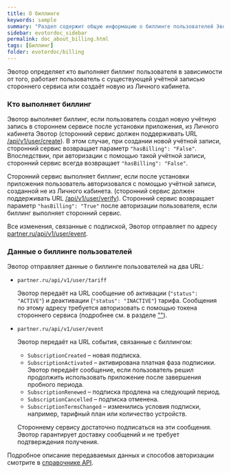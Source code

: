 ```yaml
---
title: О биллинге
keywords: sample
summary: "Раздел содержит общую информацию о биллинге пользователей Эвотор. "
sidebar: evotordoc_sidebar
permalink: doc_about_billing.html
tags: [Биллинг]
folder: evotordoc/billing
---
```


Эвотор определяет кто выполняет биллинг пользователя в зависимости от того, работает пользователь с существующей учётной записью стороннего сервиса или создаёт новую из Личного кабинета.

### Кто выполняет биллинг

Эвотор выполняет биллинг, если пользователь создал новую учётную запись в стороннем сервисе после установки приложения, из Личного кабинета Эвотор (сторонний сервис должен поддерживать URL [/api/v1/user/create](https://api.evotor.ru/docs/#tag/Vebhuki-zaprosy%2Fpaths%2F~1partner.ru~1api~1v1~1user~1verify%2Fpost)). В этом случае, при создании новой учётной записи, сторонний сервис возвращает параметр `"hasBilling": "False"`. Впоследствии, при авторизации с помощью такой учётной записи, сторонний сервис всегда возвращает `"hasBilling": "False"`.

Сторонний сервис выполняет биллинг, если после установки приложения пользователь авторизовался с помощью учётной записи, созданной не из Личного кабинета. (сторонний сервис должен поддерживать URL [/api/v1/user/verify](https://api.evotor.ru/docs/#tag/Vebhuki-zaprosy%2Fpaths%2F~1partner.ru~1api~1v1~1user~1verify%2Fpost)). Сторонний сервис возвращает параметр `"hasBilling": "True"` после авторизации пользователя, если биллинг выполняет сторонний сервис.

Все изменения, связанные с подпиской, Эвотор отправляет по адресу [partner.ru/api/v1/user/event](https://api.evotor.ru/docs/#tag/Vebhuki-uvedomleniya%2Fpaths%2F~1partner.ru~1api~1v1~1user~1event%2Fpost).


### Данные о биллинге пользователей

Эвотор отправляет данные о биллинге пользователей на два URL:

* `partner.ru/api/v1/user/tariff`

    Эвотор передаёт на URL сообщение об активации (`"status": "ACTIVE"`) и деактивации (`"status": "INACTIVE"`) тарифа. Сообщения по этому адресу требуется авторизовать с помощью токена стороннего сервиса (подробнее см. в разделе [""]()).
* `partner.ru/api/v1/user/event`

    Эвотор передаёт на URL события, связанные с биллингом:

    * `SubscriptionCreated` – новая подписка.
    * `SubscriptionActivated` – активирована платная фаза подписики. Эвотор передаёт сообщение, если пользователь решил продолжить использовать приложение после завершения пробного периода.
    * `SubscriptionRenewed` – подписка продлена на следующий период.
    * `SubscriptionCancelled` – подписка отменена.
    * `SubscriptionTermsChanged` – изменились условия подписки, например, тарифный план или количество устройств.

    Стороннему сервису достаточно подписаться на эти сообщения. Эвотор гарантирует доставку сообщений и не требует подтверждения получения.

Подробное описание передаваемых данных и способов авторизации смотрите в [справочнике API](https://api.evotor.ru/docs).
